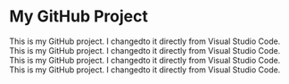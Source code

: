 # My GitHub Project

This is my GitHub project. I changedto it directly from Visual Studio Code.
This is my GitHub project. I changedto it directly from Visual Studio Code.
This is my GitHub project. I changedto it directly from Visual Studio Code.
This is my GitHub project. I changedto it directly from Visual Studio Code.
